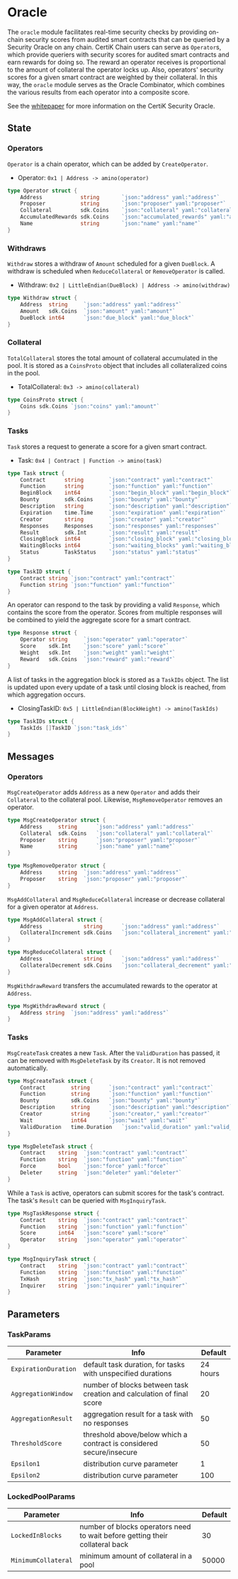 # Oracle

The `oracle` module facilitates real-time security checks by providing on-chain security scores from audited smart contracts that can be queried by a Security Oracle on any chain.
CertiK Chain users can serve as `Operator`s, which provide queriers with security scores for audited smart contracts and earn rewards for doing so. The reward an operator receives is proportional to the amount of collateral the operator locks up. Also, operators' security scores for a given smart contract are weighted by their collateral. In this way, the `oracle` module serves as the Oracle Combinator, which combines the various results from each operator into a composite score.

See the [whitepaper](https://www.certik.foundation/whitepaper#2-CertiK-Security-Oracle) for more information on the CertiK Security Oracle.


## State

### Operators

`Operator` is a chain operator, which can be added by `CreateOperator`.

- Operator: `0x1 | Address -> amino(operator)`

```go
type Operator struct {
    Address            string		`json:"address" yaml:"address"`
    Proposer           string		`json:"proposer" yaml:"proposer"`
    Collateral         sdk.Coins	`json:"collateral" yaml:"collateral"`
    AccumulatedRewards sdk.Coins	`json:"accumulated_rewards" yaml:"accumulated_rewards"`
    Name               string		`json:"name" yaml:"name"`
}
```

### Withdraws

`Withdraw` stores a withdraw of `Amount` scheduled for a given `DueBlock`. A withdraw is scheduled when `ReduceCollateral` or `RemoveOperator` is called.

- Withdraw: `0x2 | LittleEndian(DueBlock) | Address -> amino(withdraw)`

```go
type Withdraw struct {
    Address  string		`json:"address" yaml:"address"`
    Amount   sdk.Coins	`json:"amount" yaml:"amount"`
    DueBlock int64		`json:"due_block" yaml:"due_block"`
}
```

### Collateral

`TotalCollateral` stores the total amount of collateral accumulated in the pool. It is stored as a `CoinsProto` object that includes all collateralized coins in the pool.

- TotalCollateral: `0x3 -> amino(collateral)`

```go
type CoinsProto struct {
    Coins sdk.Coins	`json:"coins" yaml:"amount"`
}
```

### Tasks

`Task` stores a request to generate a score for a given smart contract.

- Task: `0x4 | Contract | Function -> amino(task)`

```go
type Task struct {
    Contract      string		`json:"contract" yaml:"contract"`
    Function      string		`json:"function" yaml:"function"`
    BeginBlock    int64			`json:"begin_block" yaml:"begin_block"`
    Bounty        sdk.Coins 	`json:"bounty" yaml:"bounty"`
    Description   string		`json:"description" yaml:"description"`
    Expiration    time.Time		`json:"expiration" yaml:"expiration"`
    Creator       string		`json:"creator" yaml:"creator"`
    Responses     Responses		`json:"responses" yaml:"responses"`
    Result        sdk.Int   	`json:"result" yaml:"result"`
    ClosingBlock  int64			`json:"closing_block" yaml:"closing_block"`
    WaitingBlocks int64			`json:"waiting_blocks" yaml:"waiting_blocks"`
    Status        TaskStatus	`json:"status" yaml:"status"`
}

type TaskID struct {
    Contract string `json:"contract" yaml:"contract"`
    Function string `json:"function" yaml:"function"`
}
```

An operator can respond to the task by providing a valid `Response`, which contains the score from the operator. Scores from multiple responses will be combined to yield the aggregate score for a smart contract.

```go
type Response struct {
    Operator string		`json:"operator" yaml:"operator"`
    Score    sdk.Int	`json:"score" yaml:"score"`
    Weight   sdk.Int	`json:"weight" yaml:"weight"`
    Reward   sdk.Coins	`json:"reward" yaml:"reward"`
}
```

A list of tasks in the aggregation block is stored as a `TaskIDs` object. The list is updated upon every update of a task until closing block is reached, from which aggregation occurs.

- ClosingTaskID: `0x5 | LittleEndian(BlockHeight) -> amino(TaskIds)`

```go
type TaskIDs struct {
    TaskIds []TaskID `json:"task_ids"`
}
```

## Messages

### Operators

`MsgCreateOperator` adds `Address` as a new `Operator` and adds their `Collateral` to the collateral pool. Likewise, `MsgRemoveOperator` removes an operator.

```go
type MsgCreateOperator struct {
    Address		string		`json:"address" yaml:"address"`
    Collateral	sdk.Coins	`json:"collateral" yaml:"collateral"`
    Proposer	string		`json:"proposer" yaml:"proposer"`
    Name		string		`json:"name" yaml:"name"`
}

type MsgRemoveOperator struct {
    Address		string	`json:"address" yaml:"address"`
    Proposer	string	`json:"proposer" yaml:"proposer"`
}
```

`MsgAddCollateral` and `MsgReduceCollateral` increase or decrease collateral for a given operator at `Address`.

```go
type MsgAddCollateral struct {
    Address				string		`json:"address" yaml:"address"`
    CollateralIncrement	sdk.Coins	`json:"collateral_increment" yaml:"collateral_increment"`
}

type MsgReduceCollateral struct {
    Address				string		`json:"address" yaml:"address"`
    CollateralDecrement	sdk.Coins	`json:"collateral_decrement" yaml:"collateral_decrement"`
}
```

`MsgWithdrawReward` transfers the accumulated rewards to the operator at `Address`.

```go
type MsgWithdrawReward struct {
    Address	string	`json:"address" yaml:"address"`
}
```

### Tasks

`MsgCreateTask` creates a new `Task`. After the `ValidDuration` has passed, it can be removed with `MsgDeleteTask` by its `Creator`. It is not removed automatically.

```go
type MsgCreateTask struct {
    Contract		string		`json:"contract" yaml:"contract"`
    Function		string		`json:"function" yaml:"function"`
    Bounty			sdk.Coins	`json:"bounty" yaml:"bounty"`
    Description		string		`json:"description" yaml:"description"`
    Creator			string		`json:"creator," yaml:"creator"`
    Wait			int64		`json:"wait" yaml:"wait"`
    ValidDuration	time.Duration	`json:"valid_duration" yaml:"valid_duration"`
}

type MsgDeleteTask struct {
    Contract	string	`json:"contract" yaml:"contract"`
    Function	string	`json:"function" yaml:"function"`
    Force		bool	`json:"force" yaml:"force"`
    Deleter		string	`json:"deleter" yaml:"deleter"`
}
```

While a `Task` is active, operators can submit scores for the task's contract. The task's `Result` can be queried with `MsgInquiryTask`.

```go
type MsgTaskResponse struct {
    Contract	string	`json:"contract" yaml:"contract"`
    Function	string	`json:"function" yaml:"function"`
    Score		int64	`json:"score" yaml:"score"`
    Operator	string	`json:"operator" yaml:"operator"`
}

type MsgInquiryTask struct {
    Contract	string	`json:"contract" yaml:"contract"`
    Function	string	`json:"function" yaml:"function"`
    TxHash		string	`json:"tx_hash" yaml:"tx_hash"`
    Inquirer	string	`json:"inquirer" yaml:"inquirer"`
}
```

## Parameters

### TaskParams

| Parameter            | Info                                                                         | Default  |
|----------------------|------------------------------------------------------------------------------|----------|
| `ExpirationDuration` | default task duration, for tasks with unspecified durations                  | 24 hours |
| `AggregationWindow`  | number of blocks between task creation and calculation of final score        | 20       |
| `AggregationResult`  | aggregation result for a task with no responses                              | 50       |
| `ThresholdScore`     | threshold above/below which a contract is considered secure/insecure         | 50       |
| `Epsilon1`           | distribution curve parameter                                                 | 1        |
| `Epsilon2`           | distribution curve parameter                                                 | 100      |


### LockedPoolParams

| Parameter            | Info                                                                         | Default  |
|----------------------|------------------------------------------------------------------------------|----------|
| `LockedInBlocks`     | number of blocks operators need to wait before getting their collateral back | 30       |
| `MinimumCollateral`  | minimum amount of collateral in a pool										  | 50000    |

